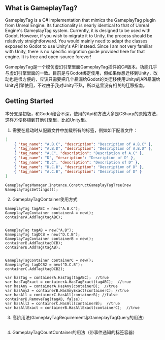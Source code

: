 ## What is GameplayTag?

GameplayTag is a C# implementation that mimics the GameplayTag plugin from Unreal Engine. Its functionality is nearly identical to that of Unreal Engine's GameplayTag system. Currently, it is designed to be used with Godot. However, if you wish to migrate it to Unity, the process should be relatively straightforward. You would mainly need to adapt the classes exposed to Godot to use Unity's API instead. Since I am not very familiar with Unity, there is no specific migration guide provided here for that engine. It is free and open-source forever!

GameplayTag是一个模仿虚幻引擎里面GameplayTag插件的C#版本。功能几乎与虚幻引擎里面的一致。目前是与Godot绑定使用，但如果你想迁移到Unity，改动也是很方便的，应该只需要把几个暴漏给Godot的类迁移使用Unity的API暴漏给Unity引擎使用，不过由于我对Unity不熟，所以这里没有相关的迁移指南。

## Getting Started
本分支是初版，和Godot结合不深，使用的Api和方法大多是CSharp的原始方法，这样方便移植到其他引擎里，比如Unity里。

1. 需要在启动时从配置文件中加载所有的标签，例如如下配置文件：
```json
[
    { "tag_name": "A.B.C", "description": "Description of A.B.C" },
    { "tag_name": "A.B.D", "description": "Description of A.B.D" },
    { "tag_name": "A.C", "description": "Description of A.C" },
    { "tag_name": "D", "description": "Description of D" },
    { "tag_name": "D.C", "description": "Description of D" },
    { "tag_name": "D.C.B", "description": "Description of D" },
    { "tag_name": "A.C.B", "description": "Description of D" }
]
```
```CSharp
GameplayTagsManager.Instance.ConstructGameplayTagTree(new GameplayTagsSettings());
```

2. GameplayTagContainer使用方式
```CSharp
GameplayTag tagABC = new("A.B.C");
GameplayTagContainer containerA = new();
containerA.AddTag(tagABC);


GameplayTag tagAB = new("A.B");
GameplayTag tagDCB = new("D.C.B");
GameplayTagContainer containerB = new();
containerB.AddTag(tagDCB);
containerB.AddTag(tagAB);


GameplayTagContainer containerC = new();
GameplayTag tagDCB2 = new("D.C.B");
containerC.AddTag(tagDCB2);

var hasTag = containerA.HasTag(tagABC);  //true
var hasTagExact = containerA.HasTagExact(tagABC);  //true
var hasAny = containerA.HasAny(containerB);  //true
var hasAny2 = containerB.HasAnyExact(containerC); //true
var hasAll = containerC.HasAll(containerB); //false
containerB.RemoveTag(tagAB, false);
var hasAll2 = containerC.HasAll(containerB);  //true
var hasAllExact = containerB.HasAllExact(containerC);  //true
```

3. 高阶用法(GameplayTagRequirement与GameplayTagQuery的用法)
```CSharp

```

4. GameplayTagCountContainer的用法（带事件通知的标签容器）
```CSharp

```
